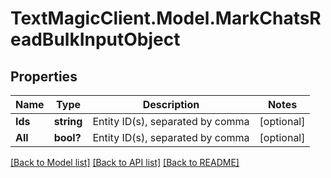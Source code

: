 # TextMagicClient.Model.MarkChatsReadBulkInputObject
## Properties

Name | Type | Description | Notes
------------ | ------------- | ------------- | -------------
**Ids** | **string** | Entity ID(s), separated by comma | [optional] 
**All** | **bool?** | Entity ID(s), separated by comma | [optional] 

[[Back to Model list]](../README.md#documentation-for-models) [[Back to API list]](../README.md#documentation-for-api-endpoints) [[Back to README]](../README.md)

